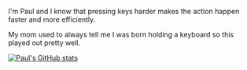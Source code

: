 I'm Paul and I know that pressing keys harder makes the action happen faster and more efficiently. 

My mom used to always tell me I was born holding a keyboard so this played out pretty well.








[![Paul's GitHub stats](https://github-readme-stats.vercel.app/api?username=ohpaul28&theme=cobalt)](https://github.com/ohpaul28/github-readme-stats)
